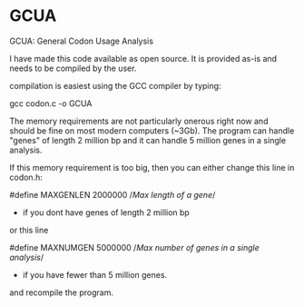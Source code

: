 # GCUA
GCUA: General Codon Usage Analysis

I have made this code available as open source.  It is provided as-is and needs to be compiled by the user.

compilation is easiest using the GCC compiler by typing:

gcc codon.c -o GCUA

The memory requirements are not particularly onerous right now and should be fine on most modern computers (~3Gb).
The program can handle "genes" of length 2 million bp and it can handle 5 million genes in a single analysis.

If this memory requirement is too big, then you can either change this line in codon.h:

#define MAXGENLEN 2000000     /*Max length of a gene*/

- if you dont have genes of length 2 million bp

or this line

#define MAXNUMGEN 5000000      /*Max number of genes in a single analysis*/

 - if you have fewer than 5 million genes.


and recompile the program.
